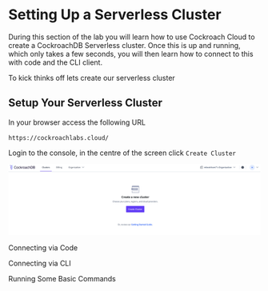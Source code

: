 # Setting Up a Serverless Cluster

During this section of the lab you will learn how to use Cockroach Cloud to create a CockroachDB Serverless cluster. Once this is up and running, which only takes a few seconds, you will then learn how to connect to this with code and the CLI client.

To kick thinks off lets create our serverless cluster

## Setup Your Serverless Cluster

In your browser access the following URL
```
https://cockroachlabs.cloud/
```

Login to the console, in the centre of the screen click `Create Cluster`

![create-cluster](/images/create-cluster.png)


Connecting via Code

Connecting via CLI

Running Some Basic Commands
